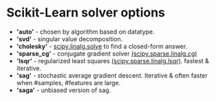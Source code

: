 # Scikit-Learn solver options

- **'auto'** - chosen by algorithm based on datatype.
- **'svd'** - singular value decomposition.
- **'cholesky'** - [scipy.linalg.solve](https://docs.scipy.org/doc/scipy/reference/generated/scipy.linalg.solve.html) to find a closed-form answer.
- **'sparse_cg'** - conjugate gradient solver [(scipy.sparse.linalg.cg)](https://docs.scipy.org/doc/scipy/reference/generated/scipy.sparse.linalg.cg.html)
- **'lsqr'** - regularized least squares [(scipy.sparse.linalg.lsqr)](https://docs.scipy.org/doc/scipy/reference/generated/scipy.sparse.linalg.lsqr.html). fastest & iterative.
- **'sag'** - stochastic average gradient descent. Iterative & often faster when #samples, #features are large.
- **'saga'** - unbiased version of sag.

